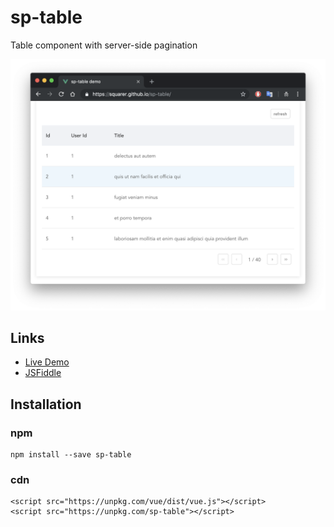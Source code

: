 # sp-table

Table component with server-side pagination

<img src="https://raw.githubusercontent.com/squarer/sp-table/master/screenshot.png" width="750px" />

## Links
+ [Live Demo](https://squarer.github.io/sp-table/)
+ [JSFiddle](https://jsfiddle.net/squarer/8r9taky3/)

## Installation
### npm
```
npm install --save sp-table
```
### cdn
```
<script src="https://unpkg.com/vue/dist/vue.js"></script>
<script src="https://unpkg.com/sp-table"></script>
```
